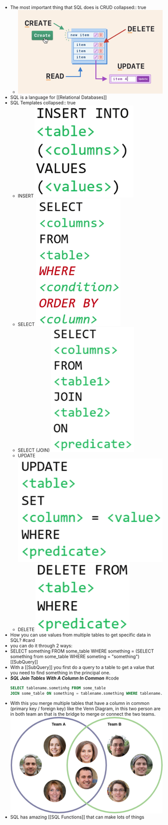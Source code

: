 - The most important thing that SQL does is CRUD
  collapsed:: true
	- ![image.png](../assets/image_1647719304934_0.png)
- SQL is a language for [[Relational Databases]]
- SQL Templates
  collapsed:: true
	- INSERT
	  ![image.png](../assets/image_1647914914171_0.png)
	- SELECT
	  ![image.png](../assets/image_1647914969189_0.png)
	- SELECT (JOIN)
	  ![image.png](../assets/image_1647917291069_0.png)
	- UPDATE
	  ![image.png](../assets/image_1647917640541_0.png)
	- DELETE
	  ![image.png](../assets/image_1647917730644_0.png)
- How you can use values from multiple tables to get specific data in SQL? #card
- you can do it through 2 ways:
- SELECT something FROM some_table
  WHERE something = (SELECT something from some_table WHERE someting = "something") [[SubQuery]]
- With a [[SubQuery]] you first do a query to a table to get a value that you need to find something in the principal one.
- ***SQL Join Tables With A Column In Common*** #code
  ```sql
  SELECT tablename.sometinhg FROM some_table
  JOIN some_table ON something = tablename.something WHERE tablename.something = "some"
  ```
- With this you merge multiple tables that have a column in common (primary key / foreign key) like the 
  Venn Diagram, in this two person are in both team an that is the bridge to merge or connect the two teams.
  ![image.png](../assets/image_1647996262071_0.png)
- SQL has amazing [[SQL Functions]] that can make lots of things